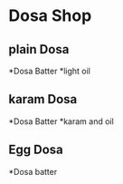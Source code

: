 # Dosa Shop

## plain Dosa
*Dosa Batter
*light oil

## karam Dosa
*Dosa Batter
*karam and oil

## Egg Dosa
*Dosa batter